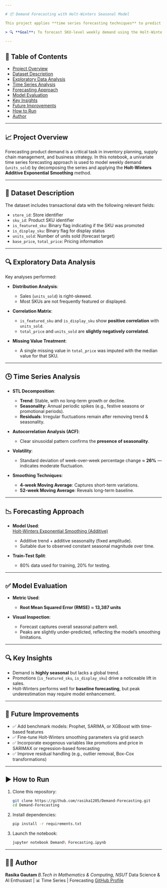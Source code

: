 ```yaml
---

# 📦 Demand Forecasting with Holt-Winters Seasonal Model

This project applies **time series forecasting techniques** to predict weekly demand (`units_sold`) for various SKUs across multiple stores. The focus is on understanding historical demand patterns, identifying seasonality, and using classical forecasting models to generate accurate short-term predictions.

> 🔍 **Goal**: To forecast SKU-level weekly demand using the Holt-Winters additive model and evaluate its performance on unseen data.

---
```


## 📌 Table of Contents

- [Project Overview](#project-overview)
- [Dataset Description](#dataset-description)
- [Exploratory Data Analysis](#exploratory-data-analysis)
- [Time Series Analysis](#time-series-analysis)
- [Forecasting Approach](#forecasting-approach)
- [Model Evaluation](#model-evaluation)
- [Key Insights](#key-insights)
- [Future Improvements](#future-improvements)
- [How to Run](#how-to-run)
- [Author](#author)

---

## 📈 Project Overview

Forecasting product demand is a critical task in inventory planning, supply chain management, and business strategy. In this notebook, a univariate time series forecasting approach is used to model weekly demand (`units_sold`) by decomposing the series and applying the **Holt-Winters Additive Exponential Smoothing** method.

---

## 📂 Dataset Description

The dataset includes transactional data with the following relevant fields:

- `store_id`: Store identifier
- `sku_id`: Product SKU identifier
- `is_featured_sku`: Binary flag indicating if the SKU was promoted
- `is_display_sku`: Binary flag for display status
- `units_sold`: Number of units sold (forecast target)
- `base_price`, `total_price`: Pricing information

---

## 🔍 Exploratory Data Analysis

Key analyses performed:

- **Distribution Analysis**:  
  - Sales (`units_sold`) is right-skewed.
  - Most SKUs are not frequently featured or displayed.
  
- **Correlation Matrix**:  
  - `is_featured_sku` and `is_display_sku` show **positive correlation** with `units_sold`.  
  - `total_price` and `units_sold` are **slightly negatively correlated**.

- **Missing Value Treatment**:  
  - A single missing value in `total_price` was imputed with the median value for that SKU.

---

## 🕒 Time Series Analysis

- **STL Decomposition**:
  - **Trend**: Stable, with no long-term growth or decline.
  - **Seasonality**: Annual periodic spikes (e.g., festive seasons or promotional periods).
  - **Residuals**: Irregular fluctuations remain after removing trend & seasonality.

- **Autocorrelation Analysis (ACF)**:
  - Clear sinusoidal pattern confirms the **presence of seasonality**.

- **Volatility**:
  - Standard deviation of week-over-week percentage change ≈ **26%** — indicates moderate fluctuation.

- **Smoothing Techniques**:
  - **4-week Moving Average**: Captures short-term variations.
  - **52-week Moving Average**: Reveals long-term baseline.

---

## 📉 Forecasting Approach

- **Model Used**:  
  [Holt-Winters Exponential Smoothing (Additive)](https://en.wikipedia.org/wiki/Exponential_smoothing#Triple_exponential_smoothing)  
  - Additive trend + additive seasonality (fixed amplitude).
  - Suitable due to observed constant seasonal magnitude over time.

- **Train-Test Split**:  
  - 80% data used for training, 20% for testing.

---

## ✅ Model Evaluation

- **Metric Used**:  
  - **Root Mean Squared Error (RMSE)** ≈ **13,387 units**

- **Visual Inspection**:  
  - Forecast captures overall seasonal pattern well.
  - Peaks are slightly under-predicted, reflecting the model’s smoothing limitations.

---

## 🔍 Key Insights

- Demand is **highly seasonal** but lacks a global trend.
- Promotions (`is_featured_sku`, `is_display_sku`) drive a noticeable lift in sales.
- Holt-Winters performs well for **baseline forecasting**, but peak underestimation may require model enhancement.

---

## 🚀 Future Improvements

- ✅ Add benchmark models: Prophet, SARIMA, or XGBoost with time-based features  
- ✅ Fine-tune Holt-Winters smoothing parameters via grid search  
- ✅ Incorporate exogenous variables like promotions and price in SARIMAX or regression-based forecasting  
- ✅ Improve residual handling (e.g., outlier removal, Box-Cox transformations)

---

## ▶️ How to Run

1. Clone this repository:
   ```bash
   git clone https://github.com/rasika1205/Demand-Forecasting.git
   cd Demand-Forecasting
   ```

2. Install dependencies:

   ```bash
   pip install -r requirements.txt
   ```

3. Launch the notebook:

   ```bash
   jupyter notebook Demand\ Forecasting.ipynb
   ```

---

## 🧑‍💻 Author

**Rasika Gautam**
*B.Tech in Mathematics & Computing, NSUT*
Data Science & AI Enthusiast | 📊 Time Series | Forecasting
[GitHub Profile](https://github.com/rasika1205)



